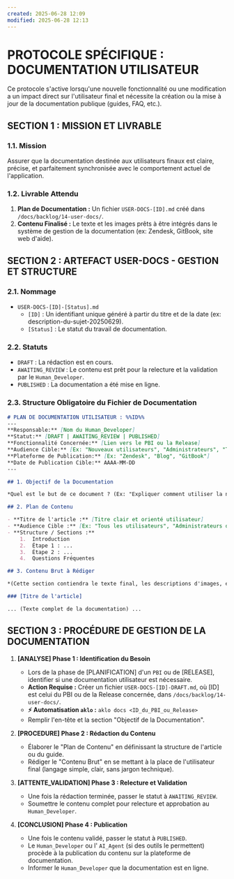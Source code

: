 ```yaml
---
created: 2025-06-28 12:09
modified: 2025-06-28 12:13
---
```

# PROTOCOLE SPÉCIFIQUE : DOCUMENTATION UTILISATEUR

Ce protocole s'active lorsqu'une nouvelle fonctionnalité ou une modification a un impact direct sur l'utilisateur final et nécessite la création ou la mise à jour de la documentation publique (guides, FAQ, etc.).

## SECTION 1 : MISSION ET LIVRABLE

### 1.1. Mission

Assurer que la documentation destinée aux utilisateurs finaux est claire, précise, et parfaitement synchronisée avec le comportement actuel de l'application.

### 1.2. Livrable Attendu

1.  **Plan de Documentation :** Un fichier `USER-DOCS-[ID].md` créé dans `/docs/backlog/14-user-docs/`.
2.  **Contenu Finalisé :** Le texte et les images prêts à être intégrés dans le système de gestion de la documentation (ex: Zendesk, GitBook, site web d'aide).

## SECTION 2 : ARTEFACT USER-DOCS - GESTION ET STRUCTURE

### 2.1. Nommage

-   `USER-DOCS-[ID]-[Status].md`
    -   `[ID]` : Un identifiant unique généré à partir du titre et de la date (ex: description-du-sujet-20250629).
    -   `[Status]` : Le statut du travail de documentation.

### 2.2. Statuts

-   `DRAFT` : La rédaction est en cours.
-   `AWAITING_REVIEW` : Le contenu est prêt pour la relecture et la validation par le `Human_Developer`.
-   `PUBLISHED` : La documentation a été mise en ligne.

### 2.3. Structure Obligatoire du Fichier de Documentation

```markdown
# PLAN DE DOCUMENTATION UTILISATEUR : %%ID%%
---
**Responsable:** [Nom du Human_Developer]
**Statut:** [DRAFT | AWAITING_REVIEW | PUBLISHED]
**Fonctionnalité Concernée:** [Lien vers le PBI ou la Release]
**Audience Cible:** [Ex: "Nouveaux utilisateurs", "Administrateurs", "Tous"]
**Plateforme de Publication:** [Ex: "Zendesk", "Blog", "GitBook"]
**Date de Publication Cible:** AAAA-MM-DD
---

## 1. Objectif de la Documentation

*Quel est le but de ce document ? (Ex: "Expliquer comment utiliser la nouvelle fonctionnalité de paiement", "Mettre à jour la FAQ avec les nouvelles limites de compte").*

## 2. Plan de Contenu

- **Titre de l'article :** [Titre clair et orienté utilisateur]
- **Audience Cible :** [Ex: "Tous les utilisateurs", "Administrateurs de compte"]
- **Structure / Sections :**
    1.  Introduction
    2.  Étape 1 : ...
    3.  Étape 2 : ...
    4.  Questions Fréquentes

## 3. Contenu Brut à Rédiger

*(Cette section contiendra le texte final, les descriptions d'images, etc.)*

### [Titre de l'article]

... (Texte complet de la documentation) ...
````

## SECTION 3 : PROCÉDURE DE GESTION DE LA DOCUMENTATION

1.  **[ANALYSE] Phase 1 : Identification du Besoin**
      - Lors de la phase de [PLANIFICATION] d'un `PBI` ou de [RELEASE], identifier si une documentation utilisateur est nécessaire.
      - **Action Requise :** Créer un fichier `USER-DOCS-[ID]-DRAFT.md`, où [ID] est celui du PBI ou de la Release concernée, dans `/docs/backlog/14-user-docs/`.
      - **⚡ Automatisation `aklo` :** `aklo docs <ID_du_PBI_ou_Release>`
      - Remplir l'en-tête et la section "Objectif de la Documentation".

2.  **[PROCEDURE] Phase 2 : Rédaction du Contenu**
      - Élaborer le "Plan de Contenu" en définissant la structure de l'article ou du guide.
      - Rédiger le "Contenu Brut" en se mettant à la place de l'utilisateur final (langage simple, clair, sans jargon technique).

3.  **[ATTENTE\_VALIDATION] Phase 3 : Relecture et Validation**
      - Une fois la rédaction terminée, passer le statut à `AWAITING_REVIEW`.
      - Soumettre le contenu complet pour relecture et approbation au `Human_Developer`.

4.  **[CONCLUSION] Phase 4 : Publication**
      - Une fois le contenu validé, passer le statut à `PUBLISHED`.
      - Le `Human_Developer` ou l' `AI_Agent` (si des outils le permettent) procède à la publication du contenu sur la plateforme de documentation.
      - Informer le `Human_Developer` que la documentation est en ligne.
